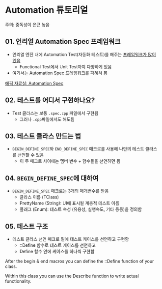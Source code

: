 # Automation 튜토리얼

주의: 중독성이 은근 높음

## 01. 언리얼 Automation Spec 프레임워크

- 언리얼 엔진 내에 Automation Test(자동화 테스트)를 해주는 [프레임워크가 많이 있음](https://dev.epicgames.com/documentation/en-us/unreal-engine/automation-technical-guide?application_version=5.3)
  - Functional Test에서 Unit Test까지 다양하게 있음
- 여기서는 Automation Spec 프레임워크를 파혜쳐 봄


[에픽 자료실: Automation Spec](https://dev.epicgames.com/documentation/en-us/unreal-engine/automation-spec-in-unreal-engine)

## 02. 테스트를 어디서 구현하나요?
- Test 클라스는 보통 `.spec.cpp` 파일에서 구현됨
  - 그러나 `.cpp`파일에서도 해도됨

## 03. 테스트 클라스 만드는 법
- `BEGIN_DEFINE_SPEC`와  `END_DEFINE_SPEC` 매크로를 사용해  나만의 테스트 클라스를 선언할 수 있음
  - 이 두 매크로 사이에는 멤버 변수 + 함수들을 선언하면 됨

## 04. `BEGIN_DEFINE_SPEC`에 대하여
- `BEGIN_DEFINE_SPEC` 매크로는 3개의 매개변수를 받음
  - 클라스 이름 (TClass)
  - PrettyName (String): UI에 표시될 계층적 테스트 이름
  - 플래그 (Enum): 테스트 속성 (유용성, 실행속도, 기타 등등)을 정의함 
  
## 05. 테스트 구조
- 테스트 클라스 선언 매크로 밑에 테스트 케이스를 선언하고 구현함
  - ::Define 함수로 테스트 케이스를 선언하고 
  - Define 함수 안에 케이스를 하나씩 구현함



After the begin & end macros you can define the ::Define function of your class.

Within this class you can use the Describe function to write actual functionality.
